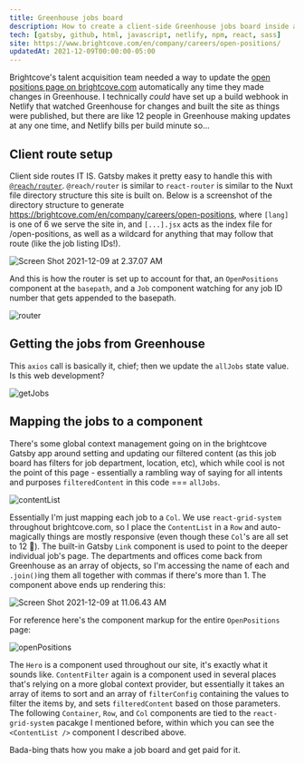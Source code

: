 ```yaml
---
title: Greenhouse jobs board
description: How to create a client-side Greenhouse jobs board inside a Gatsby site.
tech: [gatsby, github, html, javascript, netlify, npm, react, sass]
site: https://www.brightcove.com/en/company/careers/open-positions/
updatedAt: 2021-12-09T00:00:00-05:00
---
```


Brightcove's talent acquisition team needed a way to update the [open positions page on brightcove.com](https://www.brightcove.com/en/company/careers/open-positions "Brightcove.com open positions page") automatically any time they made changes in Greenhouse. I technically _could_ have set up a build webhook in Netlify that watched Greenhouse for changes and built the site as things were published, but there are like 12 people in Greenhouse making updates at any one time, and Netlify bills per build minute so...

## Client route setup

Client side routes IT IS. Gatsby makes it pretty easy to handle this with [`@reach/router`](https://www.gatsbyjs.com/docs/reach-router-and-gatsby/ "Gatsby @reach/router docs"). `@reach/router` is similar to `react-router` is similar to the Nuxt file directory structure this site is built on. Below is a screenshot of the directory structure to generate https://brightcove.com/en/company/careers/open-positions, where `[lang]` is one of 6 we serve the site in, and `[...].jsx` acts as the index file for /open-positions, as well as a wildcard for anything that may follow that route (like the job listing IDs!).

![Screen Shot 2021-12-09 at 2.37.07 AM](//images.ctfassets.net/i1trowbjm312/7DPoaxMf0JCbyVTgHz1pzc/250039fb4edb197fa7ed0c9d9267828d/Screen_Shot_2021-12-09_at_2.37.07_AM.png)

And this is how the router is set up to account for that, an `OpenPositions` component at the `basepath`, and a `Job` component watching for any job ID number that gets appended to the basepath.

![router](//images.ctfassets.net/i1trowbjm312/1Sy6dLKYdVus4zcU001iIZ/b64673bf29d76822a353a12460e56b7a/router.png)

## Getting the jobs from Greenhouse

This `axios` call is basically it, chief; then we update the `allJobs` state value. Is this web development?

![getJobs](//images.ctfassets.net/i1trowbjm312/2FJ1OLeJPav4HsOU609l0S/fe75e3219ad2b8fa0b2beb5ade35c2c8/getJobs.png)

## Mapping the jobs to a component

There's some global context management going on in the brightcove Gatsby app around setting and updating our filtered content (as this job board has filters for job department, location, etc), which while cool is not the point of this page - essentially a rambling way of saying for all intents and purposes `filteredContent` in this code === `allJobs`.

![contentList](//images.ctfassets.net/i1trowbjm312/4wq1vX37gmlQktYs2ZDCB0/cbd67e4fd8768e91bb14838e6fa08a6d/contentList.png)

Essentially I'm just mapping each job to a `Col`. We use `react-grid-system` throughout brightcove.com, so I place the `ContentList` in a `Row` and auto-magically things are mostly responsive (even though these `Col`'s are all set to 12 🤦). The built-in Gatsby `Link` component is used to point to the deeper individual job's page. The departments and offices come back from Greenhouse as an array of objects, so I'm accessing the name of each and `.join()`ing them all together with commas if there's more than 1. The component above ends up rendering this:

![Screen Shot 2021-12-09 at 11.06.43 AM](//images.ctfassets.net/i1trowbjm312/465DEFIiFykqGjVy0nletE/feb147cbc21b351ef5578521212dc78c/Screen_Shot_2021-12-09_at_11.06.43_AM.png)

For reference here's the component markup for the entire `OpenPositions` page:

![openPositions](//images.ctfassets.net/i1trowbjm312/HLKUrs5OSD9T8Yo65Nw3K/fd373058ef30009ce527b57b660bde98/openPositions.png)

The `Hero` is a component used throughout our site, it's exactly what it sounds like. `ContentFilter` again is a component used in several places that's relying on a more global context provider, but essentially it takes an array of items to sort and an array of `filterConfig` containing the values to filter the items by, and sets `filteredContent` based on those parameters. The following `Container`, `Row`, and `Col` components are tied to the `react-grid-system` pacakge I mentioned before, within which you can see the `<ContentList />` component I described above.

Bada-bing thats how you make a job board and get paid for it.
